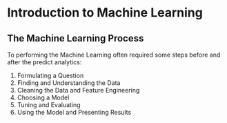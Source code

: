# Introduction to Machine Learning

## The Machine Learning Process

To performing the Machine Learning often required some steps before and after the predict analytics:

1. Formulating a Question
2. Finding and Understanding the Data
3. Cleaning the Data and Feature Engineering
4. Choosing a Model
5. Tuning and Evaluating
6. Using the Model and Presenting Results
